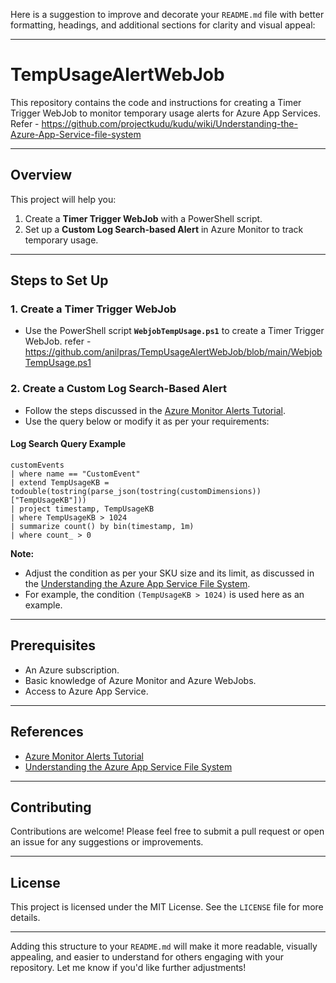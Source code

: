 Here is a suggestion to improve and decorate your `README.md` file with better formatting, headings, and additional sections for clarity and visual appeal:

---

# TempUsageAlertWebJob

This repository contains the code and instructions for creating a Timer Trigger WebJob to monitor temporary usage alerts for Azure App Services.
Refer - https://github.com/projectkudu/kudu/wiki/Understanding-the-Azure-App-Service-file-system

---

## Overview

This project will help you:
1. Create a **Timer Trigger WebJob** with a PowerShell script.
2. Set up a **Custom Log Search-based Alert** in Azure Monitor to track temporary usage.

---

## Steps to Set Up

### 1. Create a Timer Trigger WebJob
- Use the PowerShell script **`WebjobTempUsage.ps1`** to create a Timer Trigger WebJob.
  refer - https://github.com/anilpras/TempUsageAlertWebJob/blob/main/WebjobTempUsage.ps1 

### 2. Create a Custom Log Search-Based Alert
- Follow the steps discussed in the [Azure Monitor Alerts Tutorial](https://learn.microsoft.com/en-us/azure/azure-monitor/alerts/tutorial-log-alert).
- Use the query below or modify it as per your requirements:

#### Log Search Query Example
```kusto
customEvents
| where name == "CustomEvent"
| extend TempUsageKB = todouble(tostring(parse_json(tostring(customDimensions))["TempUsageKB"]))
| project timestamp, TempUsageKB
| where TempUsageKB > 1024
| summarize count() by bin(timestamp, 1m)
| where count_ > 0
```

**Note:**  
- Adjust the condition as per your SKU size and its limit, as discussed in the [Understanding the Azure App Service File System](https://github.com/projectkudu/kudu/wiki/Understanding-the-Azure-App-Service-file-system).  
- For example, the condition `(TempUsageKB > 1024)` is used here as an example.

---

## Prerequisites

- An Azure subscription.
- Basic knowledge of Azure Monitor and Azure WebJobs.
- Access to Azure App Service.

---

## References

- [Azure Monitor Alerts Tutorial](https://learn.microsoft.com/en-us/azure/azure-monitor/alerts/tutorial-log-alert)
- [Understanding the Azure App Service File System](https://github.com/projectkudu/kudu/wiki/Understanding-the-Azure-App-Service-file-system)

---

## Contributing

Contributions are welcome! Please feel free to submit a pull request or open an issue for any suggestions or improvements.

---

## License

This project is licensed under the MIT License. See the `LICENSE` file for more details.

---

Adding this structure to your `README.md` will make it more readable, visually appealing, and easier to understand for others engaging with your repository. Let me know if you'd like further adjustments!
